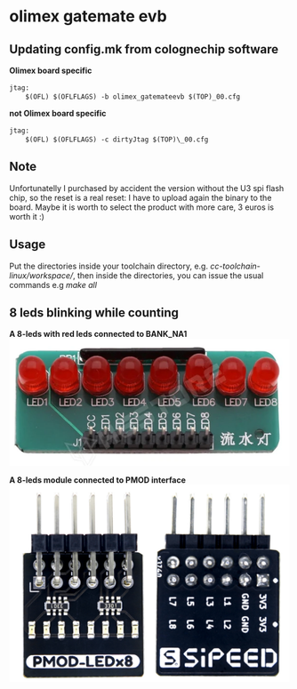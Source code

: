 # olimex gatemate evb

## Updating config.mk from colognechip software
**Olimex board specific**
```
jtag:
 	$(OFL) $(OFLFLAGS) -b olimex_gatemateevb $(TOP)_00.cfg
```
**not Olimex board specific**
```
jtag:
	$(OFL) $(OFLFLAGS) -c dirtyJtag $(TOP)\_00.cfg
```
## Note
Unfortunatelly I purchased by accident the version without the U3 spi flash chip, so the reset is a real reset: I have to upload again the binary to the board. Maybe it is worth to select the product with more care, 3 euros is worth it :)

## Usage
Put the directories inside your toolchain directory, e.g. _cc-toolchain-linux/workspace/_, then inside the directories, you can issue the usual commands e.g _make all_

## 8 leds blinking while counting
**A 8-leds with red leds connected to BANK_NA1**
![Generic 8 red leds](/images/8leds.webp)

**A 8-leds module connected to PMOD interface**
![Pmod leds 8 leds top and bottom](/images/PMOD_LEDx8.jpg)

